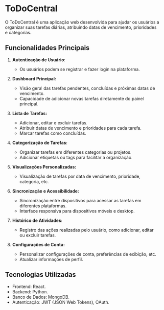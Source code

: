 # ToDoCentral

O ToDoCentral é uma aplicação web desenvolvida para ajudar os usuários a organizar suas tarefas diárias, atribuindo datas de vencimento, prioridades e categorias.

## Funcionalidades Principais

1. **Autenticação de Usuário:**
   - Os usuários podem se registrar e fazer login na plataforma.

2. **Dashboard Principal:**
   - Visão geral das tarefas pendentes, concluídas e próximas datas de vencimento.
   - Capacidade de adicionar novas tarefas diretamente do painel principal.

3. **Lista de Tarefas:**
   - Adicionar, editar e excluir tarefas.
   - Atribuir datas de vencimento e prioridades para cada tarefa.
   - Marcar tarefas como concluídas.

4. **Categorização de Tarefas:**
   - Organizar tarefas em diferentes categorias ou projetos.
   - Adicionar etiquetas ou tags para facilitar a organização.

5. **Visualizações Personalizadas:**
   - Visualização de tarefas por data de vencimento, prioridade, categoria, etc.

6. **Sincronização e Acessibilidade:**
   - Sincronização entre dispositivos para acessar as tarefas em diferentes plataformas.
   - Interface responsiva para dispositivos móveis e desktop.

7. **Histórico de Atividades:**
   - Registro das ações realizadas pelo usuário, como adicionar, editar ou excluir tarefas.

8. **Configurações de Conta:**
    - Personalizar configurações de conta, preferências de exibição, etc.
    - Atualizar informações de perfil.

## Tecnologias Utilizadas

- Frontend: React.
- Backend: Python.
- Banco de Dados: MongoDB. 
- Autenticação: JWT (JSON Web Tokens), OAuth.
